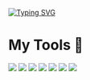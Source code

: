 [![Typing SVG](https://readme-typing-svg.demolab.com/?width=800&lines=Hi!+My+name+is+George,+and+I+am+a+frontend+developer)](https://git.io/typing-svg)

# My Tools 🔨

<div>
 <img src="https://img.icons8.com/color/48/000000/javascript--v1.png"/>
 <img src="https://img.icons8.com/color/48/000000/css3.png"/>
 <img src="https://img.icons8.com/color/48/000000/html-5--v1.png"/>
 <img src="https://img.icons8.com/color/48/000000/redux.png"/>
 <img src="https://img.icons8.com/color/48/000000/react-native.png"/>
 <img src="https://img.icons8.com/fluency/48/000000/typescript.png"/>
 <img src="https://img.icons8.com/color/48/000000/sass.png"/>
</div>


